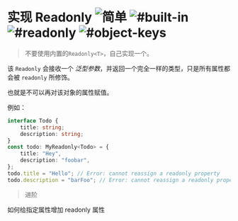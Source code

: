 <h1>实现 Readonly <img src="https://img.shields.io/badge/-%E7%AE%80%E5%8D%95-7aad0c" alt="简单"/> <img src="https://img.shields.io/badge/-%23built--in-999" alt="#built-in"/> <img src="https://img.shields.io/badge/-%23readonly-999" alt="#readonly"/> <img src="https://img.shields.io/badge/-%23object--keys-999" alt="#object-keys"/></h1>

> 不要使用内置的`Readonly<T>`，自己实现一个。

该 `Readonly` 会接收一个 _泛型参数_，并返回一个完全一样的类型，只是所有属性都会被 `readonly` 所修饰。

也就是不可以再对该对象的属性赋值。

例如：

```ts
interface Todo {
	title: string;
	description: string;
}
const todo: MyReadonly<Todo> = {
	title: "Hey",
	description: "foobar",
};
todo.title = "Hello"; // Error: cannot reassign a readonly property
todo.description = "barFoo"; // Error: cannot reassign a readonly property
```

> 进阶

如何给指定属性增加 readonly 属性
